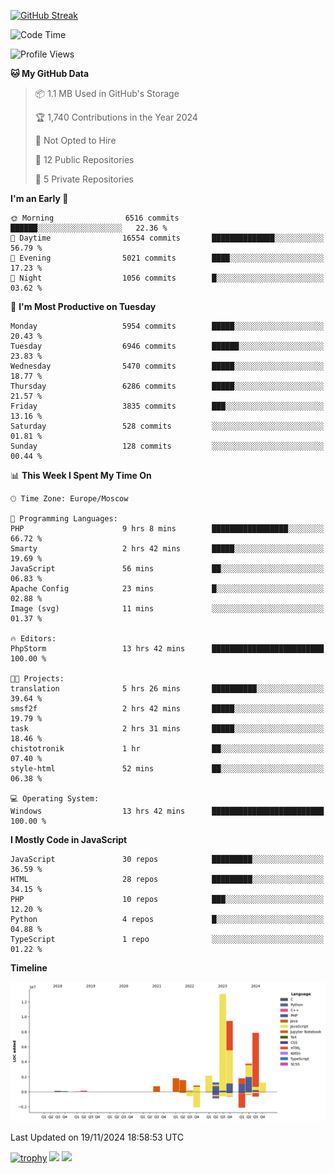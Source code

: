 [![GitHub Streak](https://github-readme-streak-stats.herokuapp.com/?user=yogik10)](https://git.io/streak-stats)
<!--START_SECTION:waka-->
![Code Time](http://img.shields.io/badge/Code%20Time-1%2C003%20hrs%2031%20mins-blue)

![Profile Views](http://img.shields.io/badge/Profile%20Views-0-blue)

**🐱 My GitHub Data** 

> 📦 1.1 MB Used in GitHub's Storage 
 > 
> 🏆 1,740 Contributions in the Year 2024
 > 
> 🚫 Not Opted to Hire
 > 
> 📜 12 Public Repositories 
 > 
> 🔑 5 Private Repositories 
 > 
**I'm an Early 🐤** 

```text
🌞 Morning                6516 commits        ██████░░░░░░░░░░░░░░░░░░░   22.36 % 
🌆 Daytime                16554 commits       ██████████████░░░░░░░░░░░   56.79 % 
🌃 Evening                5021 commits        ████░░░░░░░░░░░░░░░░░░░░░   17.23 % 
🌙 Night                  1056 commits        █░░░░░░░░░░░░░░░░░░░░░░░░   03.62 % 
```
📅 **I'm Most Productive on Tuesday** 

```text
Monday                   5954 commits        █████░░░░░░░░░░░░░░░░░░░░   20.43 % 
Tuesday                  6946 commits        ██████░░░░░░░░░░░░░░░░░░░   23.83 % 
Wednesday                5470 commits        █████░░░░░░░░░░░░░░░░░░░░   18.77 % 
Thursday                 6286 commits        █████░░░░░░░░░░░░░░░░░░░░   21.57 % 
Friday                   3835 commits        ███░░░░░░░░░░░░░░░░░░░░░░   13.16 % 
Saturday                 528 commits         ░░░░░░░░░░░░░░░░░░░░░░░░░   01.81 % 
Sunday                   128 commits         ░░░░░░░░░░░░░░░░░░░░░░░░░   00.44 % 
```


📊 **This Week I Spent My Time On** 

```text
🕑︎ Time Zone: Europe/Moscow

💬 Programming Languages: 
PHP                      9 hrs 8 mins        █████████████████░░░░░░░░   66.72 % 
Smarty                   2 hrs 42 mins       █████░░░░░░░░░░░░░░░░░░░░   19.69 % 
JavaScript               56 mins             ██░░░░░░░░░░░░░░░░░░░░░░░   06.83 % 
Apache Config            23 mins             █░░░░░░░░░░░░░░░░░░░░░░░░   02.88 % 
Image (svg)              11 mins             ░░░░░░░░░░░░░░░░░░░░░░░░░   01.37 % 

🔥 Editors: 
PhpStorm                 13 hrs 42 mins      █████████████████████████   100.00 % 

🐱‍💻 Projects: 
translation              5 hrs 26 mins       ██████████░░░░░░░░░░░░░░░   39.64 % 
smsf2f                   2 hrs 42 mins       █████░░░░░░░░░░░░░░░░░░░░   19.79 % 
task                     2 hrs 31 mins       █████░░░░░░░░░░░░░░░░░░░░   18.46 % 
chistotronik             1 hr                ██░░░░░░░░░░░░░░░░░░░░░░░   07.40 % 
style-html               52 mins             ██░░░░░░░░░░░░░░░░░░░░░░░   06.38 % 

💻 Operating System: 
Windows                  13 hrs 42 mins      █████████████████████████   100.00 % 
```

**I Mostly Code in JavaScript** 

```text
JavaScript               30 repos            █████████░░░░░░░░░░░░░░░░   36.59 % 
HTML                     28 repos            █████████░░░░░░░░░░░░░░░░   34.15 % 
PHP                      10 repos            ███░░░░░░░░░░░░░░░░░░░░░░   12.20 % 
Python                   4 repos             █░░░░░░░░░░░░░░░░░░░░░░░░   04.88 % 
TypeScript               1 repo              ░░░░░░░░░░░░░░░░░░░░░░░░░   01.22 % 
```



**Timeline**

![Lines of Code chart](https://raw.githubusercontent.com/Yogik10/Yogik10/main/assets/bar_graph.png)


 Last Updated on 19/11/2024 18:58:53 UTC
<!--END_SECTION:waka-->
[![trophy](https://github-profile-trophy.vercel.app/?username=yogik10)](https://github.com/ryo-ma/github-profile-trophy)
![](https://github-profile-summary-cards.vercel.app/api/cards/profile-details?username=yogik10&theme=solarized_dark)
![](https://github-profile-summary-cards.vercel.app/api/cards/most-commit-language?username=yogik10&theme=solarized_dark)


